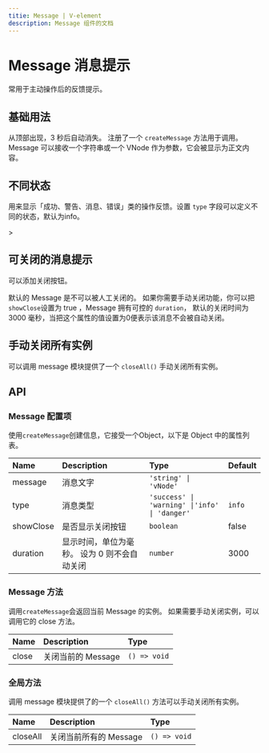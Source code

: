 ```yaml
---
titie: Message | V-element
description: Message 组件的文档
---
```



# Message 消息提示
常用于主动操作后的反馈提示。

## 基础用法
从顶部出现，3 秒后自动消失。 注册了一个 `createMessage` 方法用于调用。 Message 可以接收一个字符串或一个 VNode 作为参数，它会被显示为正文内容。

<preview path="../demo/Message/Basic.vue" title="基础用法" description="Message 组件的基础用法"></preview>


## 不同状态
用来显示「成功、警告、消息、错误」类的操作反馈。设置 `type` 字段可以定义不同的状态，默认为info。

<preview path="../demo/Message/State.vue" title="不同状态" description="Message 组件的不同状态"></preview>>


## 可关闭的消息提示
可以添加关闭按钮。

默认的 Message 是不可以被人工关闭的。 如果你需要手动关闭功能，你可以把 `showClose`设置为 true ，Message 拥有可控的 `duration`， 默认的关闭时间为 3000 毫秒，当把这个属性的值设置为0便表示该消息不会被自动关闭。

<preview path="../demo/Message/Close.vue" title="可关闭的消息提示" description="可关闭的消息提示"></preview>

## 手动关闭所有实例
可以调用 message 模块提供了一个 `closeAll()` 手动关闭所有实例。

<preview path="../demo/Message/Handle.vue" title="手动关闭所有实例" description="手动关闭所有实例"></preview>




## API

### Message 配置项
使用`createMessage`创建信息，它接受一个Object，以下是 Object 中的属性列表。

|Name|Description|Type|Default|
|:----|:----|:----|:----|
|message|消息文字|`'string' \| 'vNode'`| |
|type|消息类型|`'success' \| 'warning' \|'info' \| 'danger'`|`info`|
|showClose|是否显示关闭按钮|`boolean`|false|
|duration|显示时间，单位为毫秒。 设为 0 则不会自动关闭|`number`|3000|


### Message 方法
调用`createMessage`会返回当前 Message 的实例。 如果需要手动关闭实例，可以调用它的 close 方法。

|Name|Description|Type|
|:----|:----|:----|
|close|关闭当前的 Message|`() => void`|

### 全局方法
调用 message 模块提供了的一个 `closeAll()` 方法可以手动关闭所有实例。

|Name|Description|Type|
|:----|:----|:----|
|closeAll|关闭当前所有的 Message|`() => void`|
